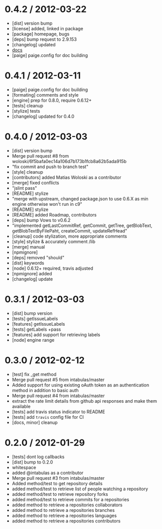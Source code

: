
0.4.2 / 2012-03-22 
==================

  * [dist] version bump
  * [license] added, linked in package
  * [package] homepage, bugs
  * [deps] bump request to 2.9.153
  * [changelog] updated
  * [docs](sweet)
  * [paige] paige.config for doc building
  
0.4.1 / 2012-03-11 
==================

  * [paige] paige.config for doc building
  * [formating] comments and style
  * [engine] prep for 0.8.0, require 0.6.12+
  * [tests] cleanup
  * [stylize] tests
  * [changelog] updated for 0.4.0
 

0.4.0 / 2012-03-03 
==================

  * [dist] version bump
  * Merge pull request #8 from woloski/6f5bafa0ec14a106d7b173b1fcb8a62b5ada915b
  * "fix commit and push to branch test"
  * [style] cleanup
  * [contributors] added Matias Woloski as a contributor
  * [merge] fixed conflicts
  * "jslint pass"
  * [README] stylize
  * "merge with upstream, changed package.json to use 0.6.X as min engine otherwise won't run in c9"
  * [README] stylize
  * [README] added Roadmap, contributors
  * [deps] bump Vows to v0.6.2
  * "implemented getLastCommitRef, getCommit, getTree, getBlobText, getBlobTextByFilePaht, createCommit, updateRefHead"
  * [cleanup] code stylization, more appropriate comments
  * [style] stylize & accurately comment /lib
  * [merge] manual
  * [npmignore]
  * [deps] removed "should"
  * [dist] keywords
  * [node] 0.6.12+ required, travis adjusted
  * [npmignore] added
  * [changelog] update

0.3.1 / 2012-03-03 
==================

  * [dist] bump version
  * [tests] getIssueLabels
  * [features] getIssueLabels
  * [tests] getLabels +pass
  * [features] add support for retrieving labels
  * [node] engine range

0.3.0 / 2012-02-12 
==================

  * [test] fix _get method
  * Merge pull request #5 from intabulas/master
  * Added support for using existing oAuth token as an authentication method in addition to basic auth
  * Merge pull request #4 from intabulas/master
  * extract the rate limit details from github api responses and make them available
  * [tests] add travis status indicator to README
  * [tests] add `travis` config file for CI
  * [docs, minor] cleanup


0.2.0 / 2012-01-29 
==================

  * [tests] dont log callbacks
  * [dist] bump to 0.2.0
  * whitespace
  * added @intabulas as a contributor
  * Merge pull request #3 from intabulas/master
  * Added method/test to get repository details
  * added method/test to retrieve list of people watching a repository
  * added method/test to retrieve  repository forks
  * added method/test to retrieve commits for a repositories
  * added method to retrieve a repositories collaborators
  * added method to retrieve a repositories branches
  * added method to retrieve a repositories languages
  * added method to retrieve a repositories contributors
